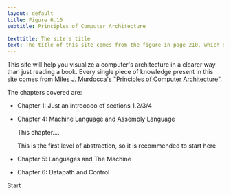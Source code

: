 ```yaml
---
layout: default
title: Figure 6.10
subtitle: Principles of Computer Architecture

texttitle: The site's title
text: The title of this site comes from the figure in page 210, which shows in great detail the microarchitecture of the computer. The goal of this site is to have this figure understood in it's entirety by the end of reading everything.
---
```


This site will help you visualize a computer's architecture in a clearer way than just reading a book. Every single piece of knowledge present in this site comes from [Miles J. Murdocca's "Principles of Computer Architecture"](http://academicos.azc.uam.mx/oan/lac/Murdocca_en.pdf).

The chapters covered are:

* Chapter 1: Just an introoooo of sections 1.2/3/4

* Chapter 4: Machine Language and Assembly Language
    
    This chapter....
    
    This is the first level of abstraction, so it is recommended to start here

* Chapter 5: Languages and The Machine

* Chapter 6: Datapath and Control

<footer>
  <a onclick="load(14)" class="button">Start</a>
</footer>